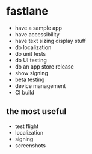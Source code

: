 # fastlane

- have a sample app
- have accessibility
- have text sizing display stuff
- do localization
- do unit tests
- do UI testing
- do an app store release
- show signing
- beta testing
- device management
- CI build

## the most useful
- test flight
- localization
- signing
- screenshots

